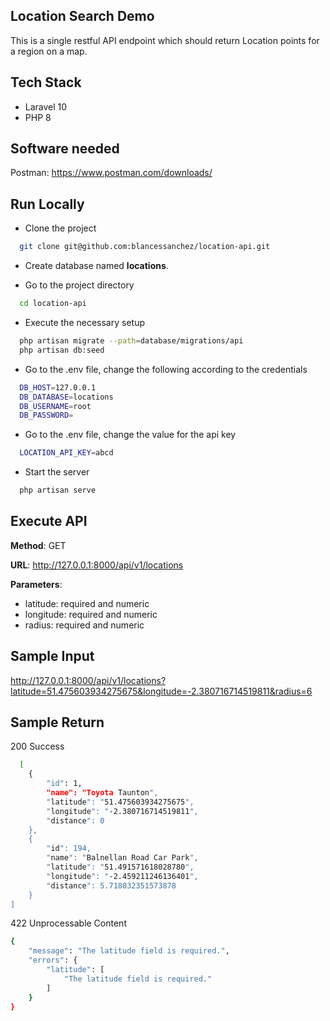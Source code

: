 
## Location Search Demo

This is a single restful API endpoint which should return Location points for a region on a map.

## Tech Stack

- Laravel 10
- PHP 8

## Software needed

Postman: https://www.postman.com/downloads/
## Run Locally

- Clone the project

```bash
  git clone git@github.com:blancessanchez/location-api.git
```

- Create database named **locations**.

- Go to the project directory

```bash
  cd location-api
```

- Execute the necessary setup

```bash
  php artisan migrate --path=database/migrations/api
  php artisan db:seed
```

- Go to the .env file, change the following according to the credentials

```bash
  DB_HOST=127.0.0.1
  DB_DATABASE=locations
  DB_USERNAME=root
  DB_PASSWORD=
```
- Go to the .env file, change the value for the api key

```bash
  LOCATION_API_KEY=abcd
```

- Start the server

```bash
  php artisan serve
```

## Execute API

**Method**: GET

**URL**: http://127.0.0.1:8000/api/v1/locations

**Parameters**:
  - latitude: required and numeric
  - longitude: required and numeric
  - radius: required and numeric

## Sample Input

http://127.0.0.1:8000/api/v1/locations?latitude=51.475603934275675&longitude=-2.380716714519811&radius=6

## Sample Return

200 Success

```bash
  [
    {
        "id": 1,
        "name": "Toyota Taunton",
        "latitude": "51.475603934275675",
        "longitude": "-2.380716714519811",
        "distance": 0
    },
    {
        "id": 194,
        "name": "Balnellan Road Car Park",
        "latitude": "51.491571618028780",
        "longitude": "-2.459211246136401",
        "distance": 5.718032351573878
    }
]
```

422 Unprocessable Content

```bash
{
    "message": "The latitude field is required.",
    "errors": {
        "latitude": [
            "The latitude field is required."
        ]
    }
}
```
